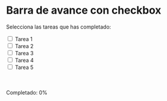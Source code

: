 <!DOCTYPE html>
<html>
<head>
	<title>Barra de avance con checkbox</title>
	<script>
		function actualizarBarra() {
			var total = document.querySelectorAll('input[type="checkbox"]').length;
			var completadas = document.querySelectorAll('input[type="checkbox"]:checked').length;
			var porcentaje = (completadas / total) * 100;
			document.getElementById("barra").style.width = porcentaje + "%";
			document.getElementById("porcentaje").innerHTML = Math.round(porcentaje) + "%";
		}
	</script>
	<style>
		#barra {
			background-color: lightblue;
			height: 20px;
			width: 0%;
			transition: width 0.5s;
		}
	</style>
</head>
<body>
	<h1>Barra de avance con checkbox</h1>
	<p>Selecciona las tareas que has completado:</p>
	<input type="checkbox" id="tarea1" name="tarea1" onchange="actualizarBarra()">
	<label for="tarea1">Tarea 1</label><br>
	<input type="checkbox" id="tarea2" name="tarea2" onchange="actualizarBarra()">
	<label for="tarea2">Tarea 2</label><br>
	<input type="checkbox" id="tarea3" name="tarea3" onchange="actualizarBarra()">
	<label for="tarea3">Tarea 3</label><br>
	<input type="checkbox" id="tarea4" name="tarea4" onchange="actualizarBarra()">
	<label for="tarea4">Tarea 4</label><br>
	<input type="checkbox" id="tarea5" name="tarea5" onchange="actualizarBarra()">
	<label for="tarea5">Tarea 5</label><br>
	<br>
	<div id="barra"></div>
	<p>Completado: <span id="porcentaje">0%</span></p>
</body>
</html>
